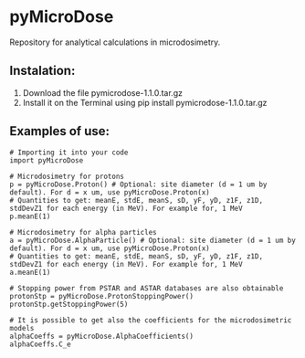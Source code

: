# pyMicroDose
Repository for analytical calculations in microdosimetry.

Instalation:
--------------
1. Download the file pymicrodose-1.1.0.tar.gz
2. Install it on the Terminal using pip install pymicrodose-1.1.0.tar.gz

Examples of use:
----------------
    # Importing it into your code
    import pyMicroDose

    # Microdosimetry for protons
    p = pyMicroDose.Proton() # Optional: site diameter (d = 1 um by default). For d = x um, use pyMicroDose.Proton(x)
    # Quantities to get: meanE, stdE, meanS, sD, yF, yD, z1F, z1D, stdDevZ1 for each energy (in MeV). For example for, 1 MeV
    p.meanE(1)

    # Microdosimetry for alpha particles
    a = pyMicroDose.AlphaParticle() # Optional: site diameter (d = 1 um by default). For d = x um, use pyMicroDose.Proton(x)
    # Quantities to get: meanE, stdE, meanS, sD, yF, yD, z1F, z1D, stdDevZ1 for each energy (in MeV). For example for, 1 MeV
    a.meanE(1)

    # Stopping power from PSTAR and ASTAR databases are also obtainable
    protonStp = pyMicroDose.ProtonStoppingPower()
    protonStp.getStoppingPower(5)

    # It is possible to get also the coefficients for the microdosimetric models
    alphaCoeffs = pyMicroDose.AlphaCoefficients()
    alphaCoeffs.C_e
